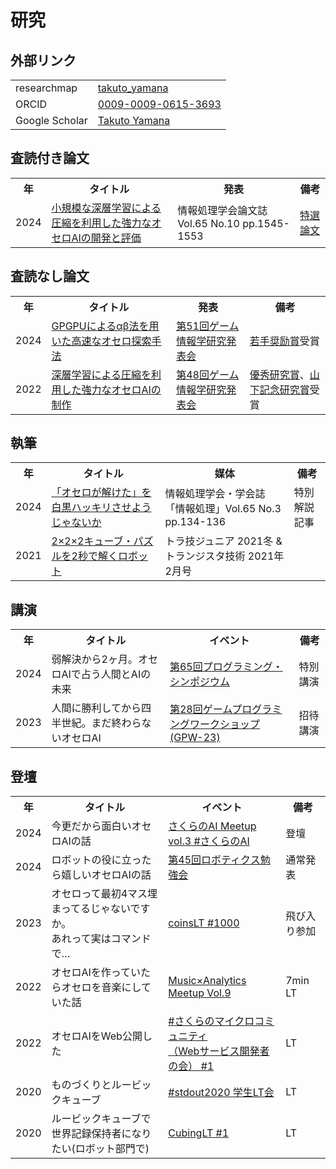 # 研究



## 外部リンク

<div class="table_wrapper"><table>
<tbody>
    <tr>
        <td>researchmap</td>
        <td><a href="https://researchmap.jp/takuto_yamana" target="_blank" el="”noopener" noreferrer”="">takuto_yamana</a></td>
    <tr>
    <tr>
        <td>ORCID</td>
        <td><a href="https://orcid.org/0009-0009-0615-3693" target="_blank" el="”noopener" noreferrer”="">0009-0009-0615-3693</a></td>
    </tr>
    <tr>
        <td>Google Scholar</td>
        <td><a href="https://scholar.google.co.jp/citations?user=MgRzX5EAAAAJ" target="_blank" el="”noopener" noreferrer”="">Takuto Yamana</a></td>
    </tr>
</tbody></table></div>






## 査読付き論文

<div class="table_wrapper"><table>
<tbody><tr>
<th>年</th><th>タイトル</th><th>発表</th><th>備考</th></tr>
<tr>
<td>2024</td>
<td><a href="http://id.nii.ac.jp/1001/00239899/" target="_blank" el="”noopener" noreferrer”="">小規模な深層学習による圧縮を利用した強力なオセロAIの開発と評価</a></td>
<td>情報処理学会論文誌 Vol.65 No.10 pp.1545-1553</td>
<td><a href="https://www.ipsj.or.jp/award/ssp_award.html" target="_blank" el="”noopener" noreferrer”="">特選論文</a></td>
</tr>
</tbody></table></div>



## 査読なし論文
<div class="table_wrapper"><table>
<tbody><tr>
<th>年</th><th>タイトル</th><th>発表</th><th>備考</th></tr>
<tr>
<td>2024</td>
<td><a href="http://id.nii.ac.jp/1001/00232800/" target="_blank" el="”noopener" noreferrer”="">GPGPUによるαβ法を用いた高速なオセロ探索手法</a></td>
<td><a href="https://www.ipsj.or.jp/kenkyukai/event/gi51.html" target="_blank" el="”noopener" noreferrer”="">第51回ゲーム情報学研究発表会</a></td>
<td><a href="https://www.ipsj.or.jp/award/gi-award1.html" target="_blank" el="”noopener" noreferrer”="">若手奨励賞</a>受賞</td>
</tr>
<tr>
<td>2022</td>
<td><a href="http://id.nii.ac.jp/1001/00218627/" target="_blank" el="”noopener" noreferrer”="">深層学習による圧縮を利用した強力なオセロAIの制作</a></td>
<td><a href="https://www.ipsj.or.jp/kenkyukai/event/gi48.html" target="_blank" el="”noopener" noreferrer”="">第48回ゲーム情報学研究発表会</a></td>
<td><a href="https://www.ipsj.or.jp/award/gi-award2.html" target="_blank" el="”noopener" noreferrer”="">優秀研究賞</a>、<a href="https://www.ipsj.or.jp/award/yamashita2023.html" target="_blank" el="”noopener" noreferrer”="">山下記念研究賞</a>受賞</td>
</tr>
</tbody></table></div>



## 執筆
<div class="table_wrapper"><table>
<tbody><tr>
<th>年</th><th>タイトル</th><th>媒体</th><th>備考</th></tr><tr>
<td>2024</td>
<td><a href="https://note.com/ipsj/n/n86f6dbfbfc7a" target="_blank" el="”noopener" noreferrer”="">「オセロが解けた」を白黒ハッキリさせようじゃないか</a></td>
<td>情報処理学会・学会誌「情報処理」Vol.65 No.3 pp.134-136</td>
<td>特別解説記事</td>
</tr>
<tr>
<td>2021</td>
<td><a href="https://toragijr.cqpub.co.jp/magazine/no44/" target="_blank" el="”noopener" noreferrer”="">2×2×2キューブ・パズルを2秒で解くロボット</a></td>
<td>トラ技ジュニア 2021冬 & トランジスタ技術 2021年2月号</td>
<td></td>
</tr>
    </tbody></table></div>



## 講演
<div class="table_wrapper"><table>
<tbody><tr>
<th>年</th><th>タイトル</th><th>イベント</th><th>備考</th></tr>
<tr>
<tr>
<td>2024</td>
<td>弱解決から2ヶ月。オセロAIで占う人間とAIの未来</td>
<td><a href="https://prosym.org/65/" target="_blank" el="”noopener" noreferrer”="">第65回プログラミング・シンポジウム</a></td>
<td>特別講演</td>
</tr>
<tr>
<td>2023</td>
<td>人間に勝利してから四半世紀。まだ終わらないオセロAI</td>
<td><a href="https://www.gi-ipsj.org/gpw/2023/" target="_blank" el="”noopener" noreferrer”="">第28回ゲームプログラミングワークショップ (GPW-23)</a></td>
<td>招待講演</td>
</tr>
    </tbody></table></div>



## 登壇

<div class="table_wrapper"><table>
<tbody>
<tr><th>年</th><th>タイトル</th><th>イベント</th><th>備考</th></tr>
<tr>
<td>2024</td>
<td>今更だから面白いオセロAIの話</td>
<td><a href="https://sakura-tokyo.connpass.com/event/323089/" target="_blank" el="”noopener" noreferrer”="">さくらのAI Meetup vol.3 #さくらのAI</a></td>
<td>登壇</td>
</tr>
<tr>
<td>2024</td>
<td>ロボットの役に立ったら嬉しいオセロAIの話</td>
<td><a href="https://robosemi.connpass.com/event/309583/" target="_blank" el="”noopener" noreferrer”="">第45回ロボティクス勉強会</a></td>
<td>通常発表</td>
</tr>
<tr>
<td>2023</td>
<td>オセロって最初4マス埋まってるじゃないですか。<br>あれって実はコマンドで…</td>
<td><a href="https://amakubo.connpass.com/event/288675/" target="_blank" el="”noopener" noreferrer”="">coinsLT #1000</a></td>
<td>飛び入り参加</td>
</tr>
<tr>
<td>2022</td>
<td>オセロAIを作っていたらオセロを音楽にしていた話</td>
<td><a href="https://muana.connpass.com/event/259360/" target="_blank" el="”noopener" noreferrer”="">Music×Analytics Meetup Vol.9</a></td>
<td>7min LT</td>
</tr>
<tr>
<td>2022</td>
<td>オセロAIをWeb公開した</td>
<td><a href="https://sakura-tokyo.connpass.com/event/247955/" target="_blank" el="”noopener" noreferrer”="">#さくらのマイクロコミュニティ<br>（Webサービス開発者の会） #1</a></td>
<td>LT</td>
</tr>
<tr>
<td>2020</td>
<td>ものづくりとルービックキューブ</td>
<td><a href="https://joken-nuce.connpass.com/event/195933/" target="_blank" el="”noopener" noreferrer”="">#stdout2020 学生LT会</a></td>
<td>LT</td>
</tr>
<tr>
<td>2020</td>
<td>ルービックキューブで世界記録保持者になりたい(ロボット部門で)</td>
<td><a href="https://www.youtube.com/live/Xht3u3NunsQ?si=suxcCfYlv5-NhwsC" target="_blank" el="”noopener" noreferrer”="">CubingLT #1</a></td>
<td>LT</td>
</tr>
    </tbody></table></div>


